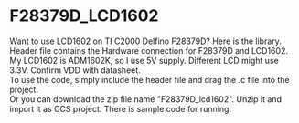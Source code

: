 # F28379D_LCD1602
Want to use LCD1602 on TI C2000 Delfino F28379D? Here is the library. <br/>
Header file contains the Hardware connection for F28379D and LCD1602. <br/>
My LCD1602 is ADM1602K, so I use 5V supply. Different LCD might use 3.3V. Confirm VDD with datasheet. <br/>
To use the code, simply include the header file and drag the .c file into the project. <br/>
Or you can download the zip file name "F28379D_lcd1602". Unzip it and import it as CCS project. There is sample code for running. 
